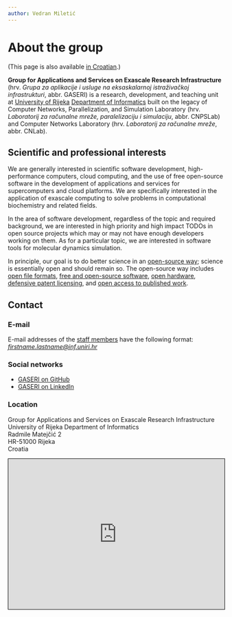 ```yaml
---
author: Vedran Miletić
---
```


# About the group

(This page is also available [in Croatian](../hr/index.md).)

**Group for Applications and Services on Exascale Research Infrastructure** (hrv. *Grupa za aplikacije i usluge na eksaskalarnoj istraživačkoj infrastrukturi*, abbr. GASERI) is a research, development, and teaching unit at [University of Rijeka](https://www.uniri.hr/) [Department of Informatics](https://www.inf.uniri.hr/) built on the legacy of Computer Networks, Parallelization, and Simulation Laboratory (hrv. *Laboratorij za računalne mreže, paralelizaciju i simulaciju*, abbr. CNPSLab) and Computer Networks Laboratory (hrv. *Laboratorij za računalne mreže*, abbr. CNLab).

## Scientific and professional interests

We are generally interested in scientific software development, high-performance computers, cloud computing, and the use of free open-source software in the development of applications and services for supercomputers and cloud platforms. We are specifically interested in the application of exascale computing to solve problems in computational biochemistry and related fields.

In the area of software development, regardless of the topic and required background, we are interested in high priority and high impact TODOs in open source projects which may or may not have enough developers working on them. As for a particular topic, we are interested in software tools for molecular dynamics simulation.

In principle, our goal is to do better science in an [open-source way](https://www.theopensourceway.org/); science is essentially open and should remain so. The open-source way includes [open file formats](http://www.linfo.org/free_file_format.html), [free and open-source software](https://www.gnu.org/philosophy/free-sw.html), [open hardware](https://opensource.com/resources/what-open-hardware), [defensive patent licensing](https://www.defensivepatentlicense.org/), and [open access to published work](https://www.openaccess.nl/en/what-is-open-access).

## Contact

### E-mail

E-mail addresses of the [staff members](people.md#staff) have the following format: *firstname.lastname@inf.uniri.hr*

### Social networks

- [GASERI on GitHub](https://github.com/gaseri)
- [GASERI on LinkedIn](https://www.linkedin.com/company/gaseri)

### Location

Group for Applications and Services on Exascale Research Infrastructure  
University of Rijeka Department of Informatics  
Radmile Matejčić 2  
HR-51000 Rijeka  
Croatia

<iframe src="https://www.openstreetmap.org/export/embed.html?bbox=14.465107619762422%2C45.32765866582893%2C14.468648135662079%2C45.329265285900924&amp;layer=mapnik&amp;marker=45.32846198156121%2C14.46687787771225" style="border: 1px solid black; width: 100%; height: 25em"></iframe>
